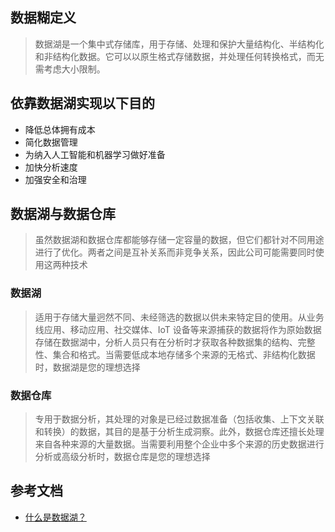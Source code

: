 ## 数据糊定义
> 数据湖是一个集中式存储库，用于存储、处理和保护大量结构化、半结构化和非结构化数据。它可以以原生格式存储数据，并处理任何转换格式，而无需考虑大小限制。
## 依靠数据湖实现以下目的
* 降低总体拥有成本
* 简化数据管理
* 为纳入人工智能和机器学习做好准备
* 加快分析速度
* 加强安全和治理
## 数据湖与数据仓库
> 虽然数据湖和数据仓库都能够存储一定容量的数据，但它们都针对不同用途进行了优化。两者之间是互补关系而非竞争关系，因此公司可能需要同时使用这两种技术
### 数据湖
> 适用于存储大量迥然不同、未经筛选的数据以供未来特定目的使用。从业务线应用、移动应用、社交媒体、IoT 设备等来源捕获的数据将作为原始数据存储在数据湖中，分析人员只有在分析时才获取各种数据集的结构、完整性、集合和格式。当需要低成本地存储多个来源的无格式、非结构化数据时，数据湖是您的理想选择

### 数据仓库
> 专用于数据分析，其处理的对象是已经过数据准备（包括收集、上下文关联和转换）的数据，其目的是基于分析生成洞察。此外，数据仓库还擅长处理来自各种来源的大量数据。当需要利用整个企业中多个来源的历史数据进行分析或高级分析时，数据仓库是您的理想选择

## 参考文档
* [什么是数据湖？](https://cloud.google.com/learn/what-is-a-data-lake?hl=zh-cn)
